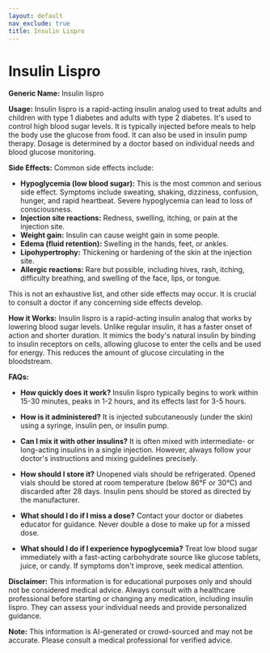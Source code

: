 ```yaml
---
layout: default
nav_exclude: true
title: Insulin Lispro
---
```


# Insulin Lispro

**Generic Name:** Insulin lispro

**Usage:** Insulin lispro is a rapid-acting insulin analog used to treat adults and children with type 1 diabetes and adults with type 2 diabetes.  It's used to control high blood sugar levels. It is typically injected before meals to help the body use the glucose from food.  It can also be used in insulin pump therapy.  Dosage is determined by a doctor based on individual needs and blood glucose monitoring.


**Side Effects:** Common side effects include:

* **Hypoglycemia (low blood sugar):** This is the most common and serious side effect. Symptoms include sweating, shaking, dizziness, confusion, hunger, and rapid heartbeat.  Severe hypoglycemia can lead to loss of consciousness.
* **Injection site reactions:**  Redness, swelling, itching, or pain at the injection site.
* **Weight gain:** Insulin can cause weight gain in some people.
* **Edema (fluid retention):**  Swelling in the hands, feet, or ankles.
* **Lipohypertrophy:**  Thickening or hardening of the skin at the injection site.
* **Allergic reactions:**  Rare but possible, including hives, rash, itching, difficulty breathing, and swelling of the face, lips, or tongue.

This is not an exhaustive list, and other side effects may occur.  It is crucial to consult a doctor if any concerning side effects develop.


**How it Works:** Insulin lispro is a rapid-acting insulin analog that works by lowering blood sugar levels.  Unlike regular insulin, it has a faster onset of action and shorter duration. It mimics the body's natural insulin by binding to insulin receptors on cells, allowing glucose to enter the cells and be used for energy. This reduces the amount of glucose circulating in the bloodstream.


**FAQs:**

* **How quickly does it work?** Insulin lispro typically begins to work within 15-30 minutes, peaks in 1-2 hours, and its effects last for 3-5 hours.

* **How is it administered?** It is injected subcutaneously (under the skin) using a syringe, insulin pen, or insulin pump.

* **Can I mix it with other insulins?** It is often mixed with intermediate- or long-acting insulins in a single injection.  However, always follow your doctor's instructions and mixing guidelines precisely.

* **How should I store it?**  Unopened vials should be refrigerated.  Opened vials should be stored at room temperature (below 86°F or 30°C) and discarded after 28 days.  Insulin pens should be stored as directed by the manufacturer.

* **What should I do if I miss a dose?** Contact your doctor or diabetes educator for guidance.  Never double a dose to make up for a missed dose.

* **What should I do if I experience hypoglycemia?** Treat low blood sugar immediately with a fast-acting carbohydrate source like glucose tablets, juice, or candy.  If symptoms don't improve, seek medical attention.


**Disclaimer:** This information is for educational purposes only and should not be considered medical advice. Always consult with a healthcare professional before starting or changing any medication, including insulin lispro.  They can assess your individual needs and provide personalized guidance.


**Note:** This information is AI-generated or crowd-sourced and may not be accurate. Please consult a medical professional for verified advice.